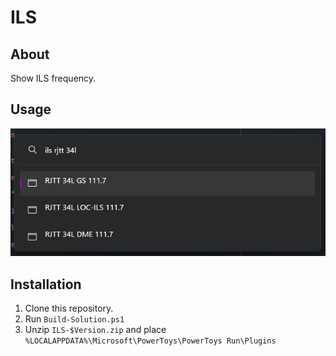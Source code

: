 # ILS

## About

Show ILS frequency.

## Usage

![example](images/example.png)

## Installation

1. Clone this repository.
1. Run `Build-Solution.ps1`
1. Unzip `ILS-$Version.zip` and place `%LOCALAPPDATA%\Microsoft\PowerToys\PowerToys Run\Plugins`
